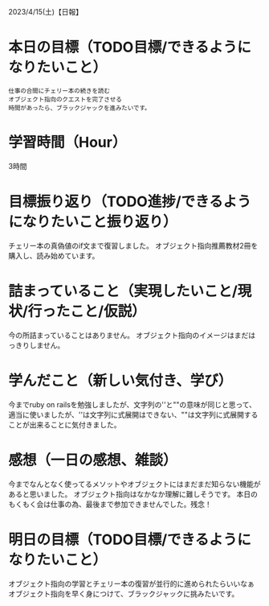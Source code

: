 2023/4/15(土)【日報】

# 本日の目標（TODO目標/できるようになりたいこと）
    仕事の合間にチェリー本の続きを読む
    オブジェクト指向のクエストを完了させる
    時間があったら、ブラックジャックを進みたいです。
# 学習時間（Hour）
  3時間
# 目標振り返り（TODO進捗/できるようになりたいこと振り返り）
  チェリー本の真偽値のif文まで復習しました。
  オブジェクト指向推薦教材2冊を購入し、読み始めています。
# 詰まっていること（実現したいこと/現状/行ったこと/仮説）
  今の所詰まっていることはありません。
  オブジェクト指向のイメージはまだはっきりしません。
# 学んだこと（新しい気付き、学び）
  今までruby on railsを勉強しましたが、文字列の''と""の意味が同じと思って、適当に使いましたが、''は文字列に式展開はできない、""は文字列に式展開することが出来ることに気付きました。
# 感想（一日の感想、雑談）
  今までなんとなく使ってるメソットやオブジェクトにはまだまだ知らない機能があると思いました。
  オブジェクト指向はなかなか理解に難しそうです。
  本日のもくもく会は仕事の為、最後まで参加できませんでした。残念！
# 明日の目標（TODO目標/できるようになりたいこと）
  オブジェクト指向の学習とチェリー本の復習が並行的に進められたらいいなぁ
  オブジェクト指向を早く身につけて、ブラックジャックに挑みたいです。